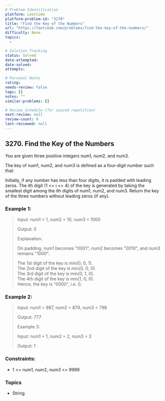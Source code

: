 ```yaml
---
# Problem Identification
platform: LeetCode
platform-problem-id: "3270"
title: "Find the Key of the Numbers"
url: "https://leetcode.com/problems/find-the-key-of-the-numbers/"
difficulty: None
topics:
  -

# Solution Tracking
status: Solved
date-attempted:
date-solved:
attempts:

# Personal Notes
rating:
needs-review: false
tags: []
notes: ""
similar-problems: []

# Review Schedule (for spaced repetition)
next-review: null
review-count: 0
last-reviewed: null
---
```


## 3270. Find the Key of the Numbers
You are given three positive integers num1, num2, and num3.

The key of num1, num2, and num3 is defined as a four-digit number such that:

Initially, if any number has less than four digits, it is padded with leading zeros.
The ith digit (1 <= i <= 4) of the key is generated by taking the smallest digit among the ith digits of num1, num2, and num3.
Return the key of the three numbers without leading zeros (if any).

### Example 1:

> Input: num1 = 1, num2 = 10, num3 = 1000
> 
> Output: 0
> 
> Explanation:
> 
> On padding, num1 becomes "0001", num2 becomes "0010", and num3 remains "1000".
> 
> The 1st digit of the key is min(0, 0, 1).<br/>
> The 2nd digit of the key is min(0, 0, 0).<br/>
> The 3rd digit of the key is min(0, 1, 0).<br/>
> The 4th digit of the key is min(1, 0, 0).<br/>
> Hence, the key is "0000", i.e. 0.

### Example 2:

> Input: num1 = 987, num2 = 879, num3 = 798
> 
> Output: 777
> 
> Example 3:
> 
> Input: num1 = 1, num2 = 2, num3 = 3
> 
> Output: 1

### Constraints:

- 1 <= num1, num2, num3 <= 9999

### Topics

- String